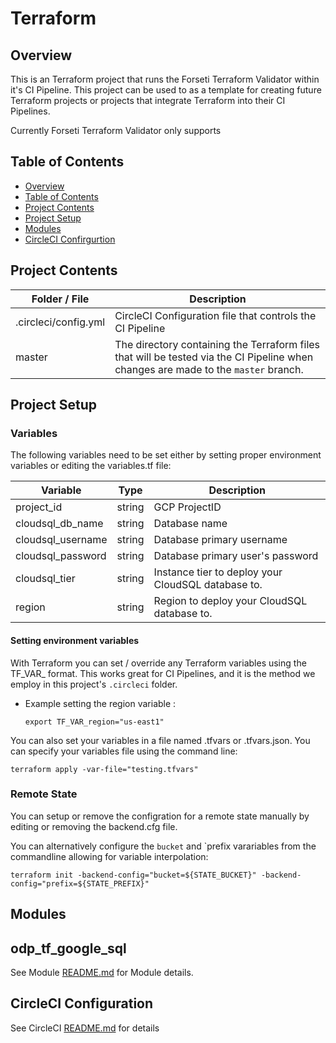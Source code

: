 # Terraform 

## Overview <a name="s1"></a>

This is an Terraform project that runs the Forseti Terraform Validator within it's CI Pipeline.
This project can be used to as a template for creating future Terraform projects or projects that integrate Terraform into their CI Pipelines.

Currently Forseti Terraform Validator only supports 

## Table of Contents <a name="s2"></a>

* [Overview](#s1)
* [Table of Contents](#s2)
* [Project Contents](#s3)
* [Project Setup](#s4)
* [Modules](#s5)
* [CircleCI Confirgurtion](#s6)

## Project Contents <a name="s3"></a>

| Folder / File      |  Description  |
|---          |---    |
| .circleci/config.yml   |   CircleCI Configuration file that controls the CI Pipeline |
| master | The directory containing the Terraform files that will be tested via the CI Pipeline when changes are made to the `master` branch.


## Project Setup <a name="s4"></a>

### Variables

The following variables need to be set either by setting proper environment variables or editing the variables.tf file:

| Variable      |  Type  |  Description  |
|---          |---        |---  | 
| project_id |  string |   GCP ProjectID |
| cloudsql_db_name  |  string |   Database name |
| cloudsql_username  |  string |   Database primary username |
| cloudsql_password  |  string |   Database primary user's password |
| cloudsql_tier |  string | Instance tier to deploy your CloudSQL database to.  | 
| region |  string | Region to deploy your CloudSQL database to. |



#### Setting environment variables

With Terraform you can set / override any Terraform variables using the TF_VAR_<variable name> format.
This works great for CI Pipelines, and it is the method we employ in this project's `.circleci` folder.

* Example setting the region variable :

  `export TF_VAR_region="us-east1"`

You can also set your variables in a file named .tfvars or .tfvars.json.  You can specify your variables file using the command line:

`terraform apply -var-file="testing.tfvars"`

### Remote State 

You can setup or remove the configration for a remote state manually by editing or removing the backend.cfg file.

You can alternatively configure the `bucket` and `prefix varariables from the commandline allowing for variable interpolation:

`terraform init -backend-config="bucket=${STATE_BUCKET}" -backend-config="prefix=${STATE_PREFIX}"`


## Modules  <a name="s5"></a>

## odp_tf_google_sql

See Module [README.md](https://github.com/GSA/odp_tf_google_sql/blob/master/README.md) for Module details.




## CircleCI Configuration <a name="s6"></a>

See CircleCI [README.md](https://github.com/GSA/odp-tf-validator-example/blob/master/.circleci/README.md) for details
